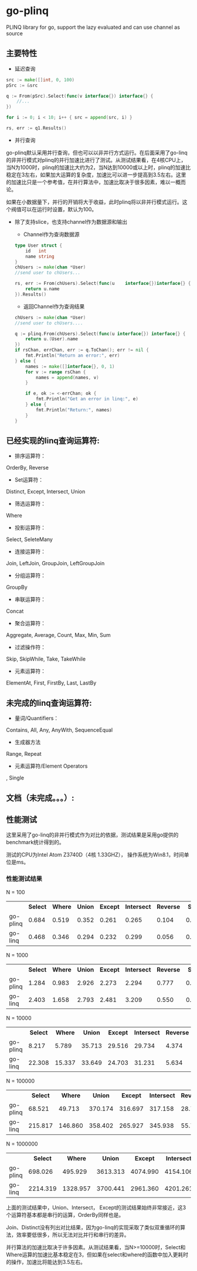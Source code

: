go-plinq
========

PLINQ library for go, support the lazy evaluated and can use channel as source

## 主要特性

* 延迟查询

```go
src := make([]int, 0, 100)
pSrc := &src

q := From(pSrc).Select(func(v interface{}) interface{} {
	//...
})

for i := 0; i < 10; i++ { src = append(src, i) }

rs, err := q1.Results()
```

* 并行查询

go-plinq默认采用并行查询，但也可以以非并行方式运行。在后面采用了go-linq的非并行模式对plinq的并行加速比进行了测试。从测试结果看，在4核CPU上，当N为1000时，plinq的加速比大约为2，当N达到10000或以上时，plinq的加速比稳定在3左右，如果加大运算的复杂度，加速比可以进一步提高到3.5左右。这里的加速比只是一个参考值，在并行算法中，加速比取决于很多因素，难以一概而论。

如果在小数据量下，并行的开销将大于收益，此时plinq将以非并行模式运行。这个阀值可以在运行时设置，默认为100。

* 除了支持slice，也支持channel作为数据源和输出

    * Channel作为查询数据源

    ```go
    type User struct {
	    id   int
	    name string
    }
    chUsers := make(chan *User)
    //send user to chUsers...

    rs, err := From(chUsers).Select(func(u    interface{})interface{} {
	    return u.name
    }).Results()
    ```

    * 返回Channel作为查询结果

    ```go
    chUsers := make(chan *User)
    //send user to chUsers....

    q := plinq.From(chUsers).Select(func(u interface{}) interface{} {
	    return u.(User).name
    })
    if rsChan, errChan, err := q.ToChan(); err != nil {
	    fmt.Println("Return an error:", err)
    } else {
	    names := make([]interface{}, 0, 1)
	    for v := range rsChan {
	  	    names = append(names, v)
	    }

	    if e, ok := <-errChan; ok {
		    fmt.Println("Get an error in linq:", e)
	    } else {
		    fmt.Println("Return:", names)
	    }
    }
    ```

## 已经实现的linq查询运算符:
* 排序运算符：

OrderBy, Reverse

* Set运算符：

Distinct, Except, Intersect, Union

* 筛选运算符：

Where

* 投影运算符：

Select, SeleteMany

* 连接运算符：

Join, LeftJoin, GroupJoin, LeftGroupJoin

* 分组运算符：

GroupBy

* 串联运算符：

Concat

* 聚合运算符：

Aggregate, Average, Count, Max, Min, Sum

* 过滤操作符：

Skip, SkipWhile, Take, TakeWhile

* 元素运算符：

ElementAt, First, FirstBy, Last, LastBy

## 未完成的linq查询运算符:

* 量词/Quantifiers：

Contains, All, Any, AnyWith, SequenceEqual

* 生成器方法

Range, Repeat

* 元素运算符/Element Operators

, Single 

## 文档（未完成。。。）:

## 性能测试

这里采用了go-linq的非并行模式作为对比的依据，测试结果是采用go提供的benchmark统计得到的。

测试的CPU为Intel Atom Z3740D（4核 1.33GHZ）， 操作系统为Win8.1，时间单位是ms。

### 性能测试结果

N = 100
<table>
  <tr>
    <th></th><th>Select</th><th>Where</th><th>Union</th><th>Except</th><th>Intersect</th><th>Reverse</th><th>Sum</th><th>SkipWhile</th><th>FirstBy</th>
  </tr>

  <tr>
    <td>go-plinq</td><td>0.684</td><td>0.519</td><td>0.352</td><td>0.261</td><td>0.265</td><td>0.104</td><td>0.028</td><td>0.244</td><td>0.203</td>
  </tr>
  <tr>
    <td>go-linq</td><td>0.468</td><td>0.346</td><td>0.294</td><td>0.232</td><td>0.299</td><td>0.056</td><td>0.024</td><td>0.177</td><td>0.172</td>
  </tr>
</table>

N = 1000
<table>
  <tr>
    <th></th><th>Select</th><th>Where</th><th>Union</th><th>Except</th><th>Intersect</th><th>Reverse</th><th>Sum</th><th>SkipWhile</th><th>FirstBy</th>
  </tr>

  <tr>
    <td>go-plinq</td><td>1.284</td><td>0.983</td><td>2.926</td><td>2.273</td><td>2.294</td><td>0.777</td><td>0.184</td><td>1.095</td><td>1.087</td>
  </tr>
  <tr>
    <td>go-linq</td><td>2.403</td><td>1.658</td><td>2.793</td><td>2.481</td><td>3.209</td><td>0.550</td><td>0.229</td><td>1.739</td><td>1.689</td>
  </tr>
</table>

N = 10000
<table>
  <tr>
    <th></th><th>Select</th><th>Where</th><th>Union</th><th>Except</th><th>Intersect</th><th>Reverse</th><th>Sum</th><th>SkipWhile</th><th>FirstBy</th>
  </tr>

  <tr>
    <td>go-plinq</td><td>8.217</td><td>5.789</td><td>35.713</td><td>29.516</td><td>29.734</td><td>4.374</td><td>0.525</td><td>8.593</td><td>8.387</td>
  </tr>
  <tr>
    <td>go-linq</td><td>22.308</td><td>15.337</td><td>33.649</td><td>24.703</td><td>31.231</td><td>5.634</td><td>2.300</td><td>17.066</td><td>17.020</td>
  </tr>
</table>

N = 100000
<table>
  <tr>
    <th></th><th>Select</th><th>Where</th><th>Union</th><th>Except</th><th>Intersect</th><th>Reverse</th><th>Sum</th><th>SkipWhile</th><th>FirstBy</th>
  </tr>

  <tr>
    <td>go-plinq</td><td>68.521</td><td>49.713</td><td>370.174</td><td>316.697</td><td>317.158</td><td>28.722</td><td>3.733</td><td>82.625</td><td>81.059</td>
  </tr>
  <tr>
    <td>go-linq</td><td>215.817</td><td>146.860</td><td>358.402</td><td>265.927</td><td>345.938</td><td>55.790</td><td>22.629</td><td>169.285</td><td>168.506</td>
  </tr>
</table>

N = 1000000
<table>
  <tr>
    <th></th><th>Select</th><th>Where</th><th>Union</th><th>Except</th><th>Intersect</th><th>Reverse</th><th>Sum</th><th>SkipWhile</th><th>FirstBy</th>
  </tr>

  <tr>
    <td>go-plinq</td><td>698.026</td><td>495.929</td><td>3613.313</td><td>4074.990</td><td>4154.106</td><td>256.377</td><td>35.813</td><td>718.557</td><td>708.542</td>
  </tr>
  <tr>
    <td>go-linq</td><td>2214.319</td><td>1328.957</td><td>3700.441</td><td>2961.360</td><td>4201.261</td><td>506.144</td><td>210.309</td><td>1560.294</td><td>1558.292</td>
  </tr>
</table>

上面的测试结果中，Union、Intersect， Except的测试结果始终非常接近，这3个运算符基本都是串行的运算，OrderBy同样也是。

Join、Distinct没有列出对比结果，因为go-linq的实现采取了类似双重循环的算法，效率要低很多，所以无法对比并行和串行的差异。

并行算法的加速比取决于许多因素。从测试结果看，当N>=10000时，Select和Where运算的加速比基本稳定在3，但如果在select和where的函数中加入更耗时的操作，加速比将能达到3.5左右。


